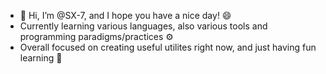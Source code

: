 - 👋 Hi, I’m @SX-7, and I hope you have a nice day! 😄
- Currently learning various languages, also various tools and programming paradigms/practices ⚙️
- Overall focused on creating useful utilites right now, and just having fun learning 📀
<!---
SX-7/SX-7 is a ✨ special ✨ repository because its `README.md` (this file) appears on your GitHub profile.
You can click the Preview link to take a look at your changes.
--->
